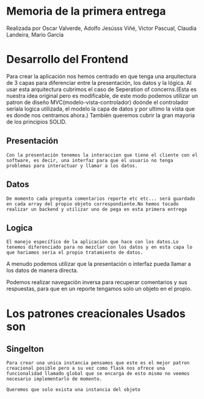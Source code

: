 # Memoria de la primera entrega
Realizada por Oscar Valverde, Adolfo Jesússs Viñé, Victor Pascual, Claudia Landeira, Mario García
# Desarrollo del Frontend
Para crear la aplicación nos hemos centrado en que tenga una arquitectura de 3 capas para diferenciar entre la presentación, los datos y la lógica. Al usar esta arquitectura cubrimos el caso de Seperation of concerns.(Esta es nuestra idea original pero es modificable, de este modo podemos utilizar un patron de diseño MVC(modelo-vista-controlador) doónde el controlador seríala logica utilizada, el modelo la capa de datos y por ultimo la vista que es donde nos centramos ahora.)
También queremos cubrir la gran mayoria de los principios SOLID.



## Presentación 

    Con la presentación tenemos la interaccion que tiene el cliente con el software, es decir, una interfaz para que el usuario no tenga problemas para interactuar y llamar a los datos. 

## Datos 

    De momento cada pregunta comentarios reporte etc etc... será guardado en cada array del propio objeto correspondiente.No hemos tocado realizar un backend y utilizar uno de pega en esta primera entrega
## Logica 

    El manejo específico de la aplicación que hace con los datos.Lo tenemos diferenciado para no mezclar con los datos y en esta capa lo que hariamos seria el propio tratamiento de datos. 

A menudo podemos utilizar que la presentación o interfaz pueda llamar a los datos de manera directa.

Podemos realizar navegación inversa para recuperar comentarios y sus respuestas, para que en un reporte tengamos solo un objeto en el propio.
# Los patrones creacionales Usados son

## Singelton 

    Para crear una unica instancia pensamos que este es el mejor patron creacional posible pero a su vez como flask nos ofrece una 
    funcionalidad llamado global que se encarga de esto mismo no veemos necesario implementarlo de momento.

    Queremos que solo exista una instancia del objeto 